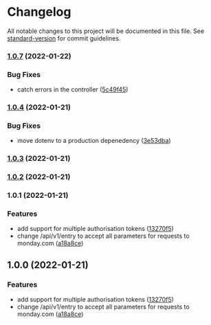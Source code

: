 # Changelog

All notable changes to this project will be documented in this file. See [standard-version](https://github.com/conventional-changelog/standard-version) for commit guidelines.

### [1.0.7](https://github.com/aussiDavid/studioband-automations/compare/v1.0.4...v1.0.7) (2022-01-22)


### Bug Fixes

* catch errors in the controller ([5c49f45](https://github.com/aussiDavid/studioband-automations/commit/5c49f4536300528df8a981c1541400ebe12a9699))

### [1.0.4](https://github.com/aussiDavid/studioband-automations/compare/v1.0.3...v1.0.4) (2022-01-21)


### Bug Fixes

* move dotenv to a production depenedency ([3e53dba](https://github.com/aussiDavid/studioband-automations/commit/3e53dba2dd6f45e97697e19b0ba66c4535d031b4))

### [1.0.3](https://github.com/aussiDavid/studioband-automations/compare/v1.0.2...v1.0.3) (2022-01-21)

### [1.0.2](https://github.com/aussiDavid/studioband-automations/compare/v1.0.1...v1.0.2) (2022-01-21)

### 1.0.1 (2022-01-21)


### Features

* add support for multiple authorisation tokens ([13270f5](https://github.com/aussiDavid/studioband-automations/commit/13270f5baac95e0e2fc76fb9938c526b748aa6ea))
* change /api/v1/entry to accept all parameters for requests to monday.com ([a18a8ce](https://github.com/aussiDavid/studioband-automations/commit/a18a8ce307990d956ec8364bc29ecd112eda3efe))

## 1.0.0 (2022-01-21)


### Features

* add support for multiple authorisation tokens ([13270f5](https://github.com/aussiDavid/studioband-automations/commit/13270f5baac95e0e2fc76fb9938c526b748aa6ea))
* change /api/v1/entry to accept all parameters for requests to monday.com ([a18a8ce](https://github.com/aussiDavid/studioband-automations/commit/a18a8ce307990d956ec8364bc29ecd112eda3efe))

